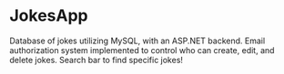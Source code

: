 # JokesApp
Database of jokes utilizing MySQL, with an ASP.NET backend. Email authorization system implemented to control who can create, edit, and delete jokes. Search bar to find specific jokes!
